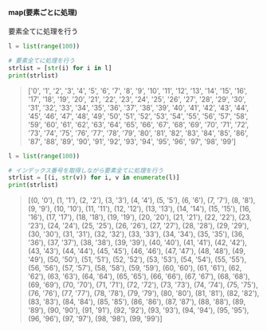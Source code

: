 #### map(要素ごとに処理)

要素全てに処理を行う

```py
l = list(range(100))

# 要素全てに処理を行う
strlist = [str(i) for i in l]
print(strlist)
```

> ['0', '1', '2', '3', '4', '5', '6', '7', '8', '9', '10', '11', '12', '13', '14', '15', '16', '17', '18', '19', '20', '21', '22', '23', '24', '25', '26', '27', '28', '29', '30', '31', '32', '33', '34', '35', '36', '37', '38', '39', '40', '41', '42', '43', '44', '45', '46', '47', '48', '49', '50', '51', '52', '53', '54', '55', '56', '57', '58', '59', '60', '61', '62', '63', '64', '65', '66', '67', '68', '69', '70', '71', '72', '73', '74', '75', '76', '77', '78', '79', '80', '81', '82', '83', '84', '85', '86', '87', '88', '89', '90', '91', '92', '93', '94', '95', '96', '97', '98', '99']

```py
l = list(range(100))

# インデックス番号を取得しながら要素全てに処理を行う
strlist = [(i, str(v)) for i, v in enumerate(l)]
print(strlist)
```

> [(0, '0'), (1, '1'), (2, '2'), (3, '3'), (4, '4'), (5, '5'), (6, '6'), (7, '7'), (8, '8'), (9, '9'), (10, '10'), (11, '11'), (12, '12'), (13, '13'), (14, '14'), (15, '15'), (16, '16'), (17, '17'), (18, '18'), (19, '19'), (20, '20'), (21, '21'), (22, '22'), (23, '23'), (24, '24'), (25, '25'), (26, '26'), (27, '27'), (28, '28'), (29, '29'), (30, '30'), (31, '31'), (32, '32'), (33, '33'), (34, '34'), (35, '35'), (36, '36'), (37, '37'), (38, '38'), (39, '39'), (40, '40'), (41, '41'), (42, '42'), (43, '43'), (44, '44'), (45, '45'), (46, '46'), (47, '47'), (48, '48'), (49, '49'), (50, '50'), (51, '51'), (52, '52'), (53, '53'), (54, '54'), (55, '55'), (56, '56'), (57, '57'), (58, '58'), (59, '59'), (60, '60'), (61, '61'), (62, '62'), (63, '63'), (64, '64'), (65, '65'), (66, '66'), (67, '67'), (68, '68'), (69, '69'), (70, '70'), (71, '71'), (72, '72'), (73, '73'), (74, '74'), (75, '75'), (76, '76'), (77, '77'), (78, '78'), (79, '79'), (80, '80'), (81, '81'), (82, '82'), (83, '83'), (84, '84'), (85, '85'), (86, '86'), (87, '87'), (88, '88'), (89, '89'), (90, '90'), (91, '91'), (92, '92'), (93, '93'), (94, '94'), (95, '95'), (96, '96'), (97, '97'), (98, '98'), (99, '99')]

